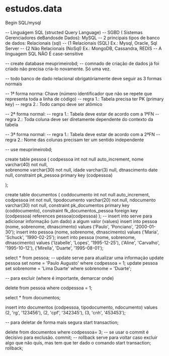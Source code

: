 # estudos.data
Begin SQL/mysql

-- Linguágem SQL (structed Query Language)
-- SGBD ( Sistemas Gerenciadores deBandosde Dados): MySQL
-- 2 principais tipos de banco de dados: Relacionais (sql)
     -- {1 Relacionais (SQL) Ex.: Mysql, Oracle, Sql Server
     -- {2 Não Relacionais (NoSql) Ex.: MongoDB, Cassandra, REDIS
-- A linguagem SQL NÃO É case-sensitive 


-- create database meuprimeirobd;
   -- comnado de criação de dados já foi criado não precisa cria-lo novamente. Só uma vez.

-- todo banco de dado relacional obrigatóriamente deve seguir as 3 formas normais

   -- 1ª forma norma: Chave (número identificador que não se repete que representa toda a linha de código)
       -- regra 1.: Tabela precisa ter PK (primary key)
       -- regra 2.: Todo campo deve ser atômico

   -- 2ª forma normal:
       -- regra 1.: Tabela deve estar de acordo com a 1ªFN
       -- regra 2.: Toda coluna deve ser diretamente dependente do contexto da tabela
       
   -- 3ª forma normal:
       -- regra 1.: Tabela deve estar de acordo com a 2ªFN
       -- regra 2.: Nome das colunas precisam ter um sentido independente 

-- use meuprimeirobd;

create table pessoa
(
   codpessoa         int               not null  auto_increment,
   nome              varchar(40)       not null,  
   sobrenome         varchar(30)       not null,
   idade             varchar(3)        null,
   dtnascimento      date              null,
   constraint pk_pessoa primary key (codpessoa) 

);

create table documentos 
(
   coddocumento   int                 not null auto_increment,
   codpessoa      int                 not null,
   tipodocumento  varchar(20)         not null,
   ndocumento     varchar(30)         not null,
   constraint pk_documentos primary key (coddocumento),
   constraint fk_documentos_pessoa foreign key (codpessoa) 
   references pessoa(codpessoa) 
);
-- insert into serve para adicionar informação (um dado) a algum valor (values)
insert into pessoa (nome, sobrenome, dtnascimento) values ('Paulo', 'Ponciano', '2000-01-30');
insert into pessoa (nome, sobrenome, dtnascimento) values ('Maria', 'Schuck', '1990-02-25');
insert into pessoa (nome, sobrenome, dtnascimento) values
('Izabelle', 'Lopes', '1995-12-25'),
('Aline', 'Carvalho', '1995-10-12'),
('Mirella', 'Duarte', '1995-08-01');



select * from pessoa;
-- update serve para atualizar uma informação
update pessoa set nome = 'Paulo Augusto' where codpessoa = 1;
update pessoa set sobrenome = 'Lima Duarte'   where sobrenome = 'Duarte'; 

-- para excluir (where é importante, demarcar onde) 

delete from pessoa where codpessoa = 1;

select * from documentos;

insert into documentos (codpessoa, tipodocumento, ndocumento) values
(2, 'rg', '123456'),
(2, 'cpf', '342345'),
(3, 'cnh', '453453');
 
-- para deletar de forma mais segura 
start transaction;
       
delete from documentos where codpessoa= 3;
-- se usar o commit é decisivo para exclusão. 
commit;
-- rollback serve para voltar caso excluir algo que não quis, mas tem que ter dado o comando start transaction;
rollback;




